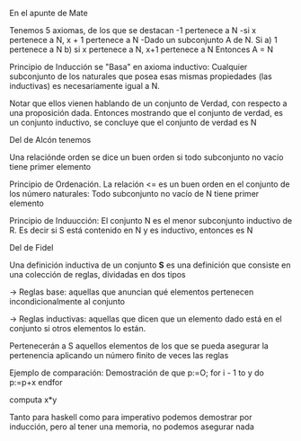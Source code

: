 
En el apunte de Mate
>
Tenemos 5 axiomas, de los que se destacan
-1 pertenece a N
-si x pertenece a N, x + 1 pertenece a N
-Dado un subconjunto A de N. Si a) 1 pertenece a N
	                        b) si x pertenece a N, x+1 pertenece a N
			     Entonces A = N

Principio de Inducción se "Basa" en axioma inductivo: Cualquier subconjunto de los naturales que posea esas mismas propiedades (las inductivas) es necesariamente igual a N.

Notar que ellos vienen hablando de un conjunto de Verdad, con respecto a una proposición dada. Entonces mostrando que el conjunto de verdad, es un conjunto inductivo, se concluye que el conjunto de verdad es N

>

Del de Alcón tenemos
>
Una relaciónde orden se dice un buen orden si todo subconjunto no vacío tiene primer elemento




Principio de Ordenación. La relación <= es un buen orden en el conjunto de los número naturales: Todo subconjunto no vacío de N tiene primer elemento

Principio de Induucción: El conjunto N es el menor subconjunto inductivo de R. Es decir si S está contenido en N y es inductivo, entonces es N
>

Del de Fidel
>
Una definición inductiva de un conjunto **S** es una definición que consiste en una colección de reglas, dividadas en dos tipos

-> Reglas base: aquellas que anuncian qué elementos pertenecen incondicionalmente al conjunto

-> Reglas inductivas: aquellas que dicen que un elemento dado está en el conjunto si otros elementos lo están. 

Pertenecerán a S aquellos elementos de los que se pueda asegurar la pertenencia aplicando un número finito de veces las reglas

>


Ejemplo de comparación:
Demostración de que 
p:=O;
for i - 1 to y do
p:=p+x
endfor

computa x*y

Tanto para haskell como para imperativo podemos demostrar por inducción, pero al tener una memoria, no podemos asegurar nada
